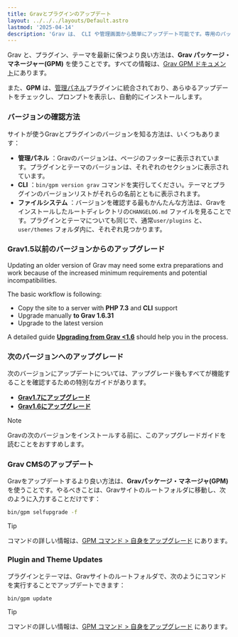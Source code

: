 ```yaml
---
title: Gravとプラグインのアップデート
layout: ../../../layouts/Default.astro
lastmod: '2025-04-14'
description: 'Grav は、 CLI や管理画面から簡単にアップデート可能です。専用のパッケージマネージャーを使って本体やプラグインを更新できます。'
---
```


Grav と、プラグイン、テーマを最新に保つより良い方法は、**Grav パッケージ・マネージャー(GPM)** を使うことです。すべての情報は、[Grav GPM ドキュメント](../../07.cli-console/04.grav-cli-gpm)にあります。

また、**GPM** は、[管理パネル](../../05.admin-panel)プラグインに統合されており、あらゆるアップデートをチェックし、プロンプトを表示し、自動的にインストールします。

<h3 id="which-version-do-i-have">バージョンの確認方法</h3>

サイトが使うGravとプラグインのバージョンを知る方法は、いくつもあります：

* **管理パネル** ：Gravのバージョンは、ページのフッターに表示されています。プラグインとテーマのバージョンは、それぞれのセクションに表示されています。
* **CLI** ：`bin/gpm version grav` コマンドを実行してください。テーマとプラグインのバージョンリストがそれらの名前とともに表示されます。
* **ファイルシステム** ：バージョンを確認する最もかんたんな方法は、Gravをインストールしたルートディレクトリの`CHANGELOG.md` ファイルを見ることです。プラグインとテーマについても同じで、通常`user/plugins` と、`user/themes` フォルダ内に、それぞれ見つかります。

<h3 id="upgrading-from-grav-1-5-or-older-version">Grav1.5以前のバージョンからのアップグレード</h3>

Updating an older version of Grav may need some extra preparations and work because of the increased minimum requirements and potential incompatibilities.

The basic workflow is following:

- Copy the site to a server with **PHP 7.3** and **CLI** support
- Upgrade manually **to Grav 1.6.31**
- Upgrade to the latest version

A detailed guide **[Upgrading from Grav <1.6](../../08.advanced/09.grav-development/01.grav-15-upgrade-guide)** should help you in the process.

### 次のバージョンへのアップグレード

次のバージョンにアップデートについては、アップグレード後もすべてが機能することを確認するための特別なガイドがあります。

- **[Grav1.7にアップグレード](../../08.advanced/09.grav-development/03.grav-17-upgrade-guide)**
- **[Grav1.6にアップグレード](../../08.advanced/09.grav-development/02.grav-16-upgrade-guide)**

> [!Note]  
> Gravの次のバージョンをインストールする前に、このアップグレードガイドを読むことをおすすめします。

<h3 id="grav-cms-updates">Grav CMSのアップデート</h3>

Gravをアップデートするより良い方法は、**Gravパッケージ・マネージャ(GPM)** を使うことです。やるべきことは、Gravサイトのルートフォルダに移動し、次のように入力することだけです：

```bash
bin/gpm selfupgrade -f
```

> [!Tip]  
> コマンドの詳しい情報は、[GPM コマンド > 自身をアップグレード](../../07.cli-console/04.grav-cli-gp/m#self-upgrade) にあります。

### Plugin and Theme Updates

プラグインとテーマは、Gravサイトのルートフォルダで、次のようにコマンドを実行することでアップデートできます：

```bash
bin/gpm update
```
> [!Tip]  
> コマンドの詳しい情報は、[GPM コマンド > 自身をアップグレード](../../07.cli-console/04.grav-cli-gp/m#self-upgrade) にあります。

